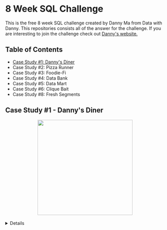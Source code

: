# 8 Week SQL Challenge

This is the free 8 week SQL challenge created by Danny Ma from Data with Danny. This repositories consists all of the answer for the challenge. If you are interesting to join the challenge check out [Danny's website.](https://8weeksqlchallenge.com)

##  Table of Contents

* [Case Study #1: Danny's Diner](https://github.com/amanda-nascimentobarbosa/8_week_sql_challenge/blob/main/README.md#-case-study-1---dannys-diner)
* Case Study #2: Pizza Runner
* Case Study #3: Foodie-Fi
* Case Study #4: Data Bank
* Case Study #5: Data Mart
* Case Study #6: Clique Bait
* Case Study #8: Fresh Segments
 
## <a name=“section”><a/> Case Study #1 - Danny's Diner

<p align="center">
  <img width="300" height="300" src="https://8weeksqlchallenge.com/images/case-study-designs/1.png">
</p>

<details> 
  <summary><h3>Case Study 1 - Danny's Diner - Details</h3></summary>

<h3>Business Case</h3>
  
Danny wants to use the data to answer a few simple questions about his customers, especially about their **visiting patterns**, **how much money they’ve spent** and also **which menu items are their favourite**. Having this deeper connection with his customers will help him deliver a better and more personalised experience for his loyal customers.

He plans on using these insights **to help him decide whether he should expand the existing customer loyalty program** - additionally he needs help to generate some basic datasets so his team can easily inspect the data without needing to use SQL.

Danny has provided you with a sample of his overall customer data due to privacy issues - but he hopes that these examples are enough for you to write fully functioning SQL queries to help him answer his questions!

Danny has shared with you 3 key datasets for this case study:

* sales
* menu
* members

You can inspect the entity relationship diagram and example data below.

![](week_1/folder/2.png)

<h3>Case Study Questions</h3>
  
1. What is the total amount each customer spent at the restaurant?
2. How many days has each customer visited the restaurant?
3. What was the first item from the menu purchased by each customer?
4. What is the most purchased item on the menu and how many times was it purchased by all customers?
5. Which item was the most popular for each customer?
6. Which item was purchased first by the customer after they became a member?
7. Which item was purchased just before the customer became a member?
8. What is the total items and amount spent for each member before they became a member?
9. If each $1 spent equates to 10 points and sushi has a 2x points multiplier - how many points would each customer have?
10. In the first week after a customer joins the program (including their join date) they earn 2x points on all items, not just sushi - how many points do customer A and B have at the end of January?

**Bonus Questions**

1. Join All The Things - The following questions are related creating basic data tables that Danny and his team can use to quickly derive insights without needing to join the underlying tables using SQL. Create the table with the columns: customer_id, order_date,	product_name, price and	member

2. Rank All The Things - Danny also requires further information about the ranking of customer products, but he purposely does not need the ranking for non-member purchases so he expects null ranking values for the records when customers are not yet part of the loyalty program.

<h3>Solution</h3>

Tool used: Microsoft SQL Server

Functions:

* CTE, common table expression
* Window Functions
* Aggregate functions — SUM, COUNT
* Join - LEFT JOIN
* GROUP BY Statement
* CASE Expression
* CREATE Database and table 

You can view the solution [here](/week_1/)

<h3>Insights</h3>

After the analysis we can observe some insights:

- About visiting patterns
  * Customer B was the one who attended the establishment the most so far, making 6 visits;
  * Followed by client A with four visits and client C with only two visits;
  * Customers A and C typically order more than one item during a single visit; this may be a sign that they will be dining with company.
  
- How much money they’ve spent
  * Customers A and B, who are already members, spent the most amount at the restaurant in January 2021, an average of 75.00;
  * Customer C, who attended only 2 times, in that same month spent only 36.00;
  * According to the points table, customer B has 940 points, followed by customer A with 860 points, and customer C with 360 points;
  * If we consider that in the first week as a member the items purchased are worth twice the score, customer A has 1370 and B 820.
  
- Which menu items are their favourite
  * Ramen is the most consumed item on the menu, so far;
  * Curry and sushi are dishes that clients have just before joining the club and may be the deciding factor in that decision. Given that customer C, a single-ramen consumer, has not yet joined.
  
 - The restaurant should expand the membership
   * After joining the membership club, customers started coming to the restaurant more often, indicating that the club has the potential to grow and encourage customer loyalty.
  
</details>

